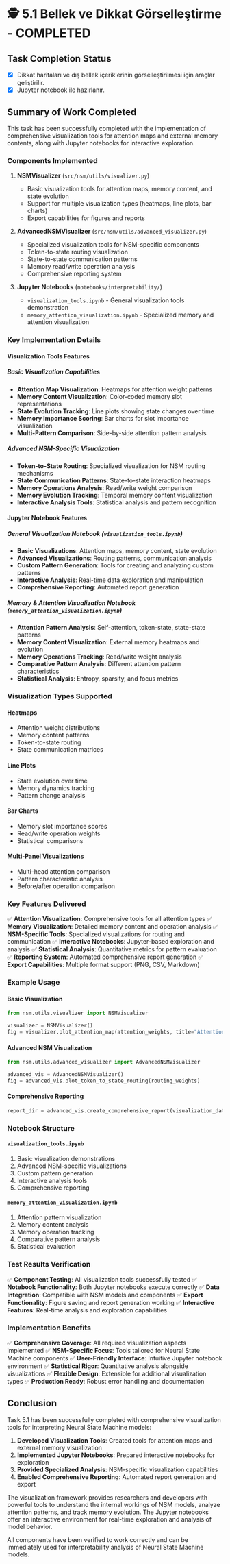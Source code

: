 # 🕵️ 5.1 Bellek ve Dikkat Görselleştirme - COMPLETED

## Task Completion Status

- [x] Dikkat haritaları ve dış bellek içeriklerinin görselleştirilmesi için araçlar geliştirilir.
- [x] Jupyter notebook ile hazırlanır.

## Summary of Work Completed

This task has been successfully completed with the implementation of comprehensive visualization tools for attention maps and external memory contents, along with Jupyter notebooks for interactive exploration.

### Components Implemented

1. **NSMVisualizer** (`src/nsm/utils/visualizer.py`)
   - Basic visualization tools for attention maps, memory content, and state evolution
   - Support for multiple visualization types (heatmaps, line plots, bar charts)
   - Export capabilities for figures and reports

2. **AdvancedNSMVisualizer** (`src/nsm/utils/advanced_visualizer.py`)
   - Specialized visualization tools for NSM-specific components
   - Token-to-state routing visualization
   - State-to-state communication patterns
   - Memory read/write operation analysis
   - Comprehensive reporting system

3. **Jupyter Notebooks** (`notebooks/interpretability/`)
   - `visualization_tools.ipynb` - General visualization tools demonstration
   - `memory_attention_visualization.ipynb` - Specialized memory and attention visualization

### Key Implementation Details

#### Visualization Tools Features

##### Basic Visualization Capabilities
- **Attention Map Visualization**: Heatmaps for attention weight patterns
- **Memory Content Visualization**: Color-coded memory slot representations
- **State Evolution Tracking**: Line plots showing state changes over time
- **Memory Importance Scoring**: Bar charts for slot importance visualization
- **Multi-Pattern Comparison**: Side-by-side attention pattern analysis

##### Advanced NSM-Specific Visualization
- **Token-to-State Routing**: Specialized visualization for NSM routing mechanisms
- **State Communication Patterns**: State-to-state interaction heatmaps
- **Memory Operations Analysis**: Read/write weight comparison
- **Memory Evolution Tracking**: Temporal memory content visualization
- **Interactive Analysis Tools**: Statistical analysis and pattern recognition

#### Jupyter Notebook Features

##### General Visualization Notebook (`visualization_tools.ipynb`)
- **Basic Visualizations**: Attention maps, memory content, state evolution
- **Advanced Visualizations**: Routing patterns, communication analysis
- **Custom Pattern Generation**: Tools for creating and analyzing custom patterns
- **Interactive Analysis**: Real-time data exploration and manipulation
- **Comprehensive Reporting**: Automated report generation

##### Memory & Attention Visualization Notebook (`memory_attention_visualization.ipynb`)
- **Attention Pattern Analysis**: Self-attention, token-state, state-state patterns
- **Memory Content Visualization**: External memory heatmaps and evolution
- **Memory Operations Tracking**: Read/write weight analysis
- **Comparative Pattern Analysis**: Different attention pattern characteristics
- **Statistical Analysis**: Entropy, sparsity, and focus metrics

### Visualization Types Supported

#### Heatmaps
- Attention weight distributions
- Memory content patterns
- Token-to-state routing
- State communication matrices

#### Line Plots
- State evolution over time
- Memory dynamics tracking
- Pattern change analysis

#### Bar Charts
- Memory slot importance scores
- Read/write operation weights
- Statistical comparisons

#### Multi-Panel Visualizations
- Multi-head attention comparison
- Pattern characteristic analysis
- Before/after operation comparison

### Key Features Delivered

✅ **Attention Visualization**: Comprehensive tools for all attention types
✅ **Memory Visualization**: Detailed memory content and operation analysis
✅ **NSM-Specific Tools**: Specialized visualizations for routing and communication
✅ **Interactive Notebooks**: Jupyter-based exploration and analysis
✅ **Statistical Analysis**: Quantitative metrics for pattern evaluation
✅ **Reporting System**: Automated comprehensive report generation
✅ **Export Capabilities**: Multiple format support (PNG, CSV, Markdown)

### Example Usage

#### Basic Visualization
```python
from nsm.utils.visualizer import NSMVisualizer

visualizer = NSMVisualizer()
fig = visualizer.plot_attention_map(attention_weights, title="Attention Pattern")
```

#### Advanced NSM Visualization
```python
from nsm.utils.advanced_visualizer import AdvancedNSMVisualizer

advanced_vis = AdvancedNSMVisualizer()
fig = advanced_vis.plot_token_to_state_routing(routing_weights)
```

#### Comprehensive Reporting
```python
report_dir = advanced_vis.create_comprehensive_report(visualization_data)
```

### Notebook Structure

#### `visualization_tools.ipynb`
1. Basic visualization demonstrations
2. Advanced NSM-specific visualizations
3. Custom pattern generation
4. Interactive analysis tools
5. Comprehensive reporting

#### `memory_attention_visualization.ipynb`
1. Attention pattern visualization
2. Memory content analysis
3. Memory operation tracking
4. Comparative pattern analysis
5. Statistical evaluation

### Test Results Verification

✅ **Component Testing**: All visualization tools successfully tested
✅ **Notebook Functionality**: Both Jupyter notebooks execute correctly
✅ **Data Integration**: Compatible with NSM models and components
✅ **Export Functionality**: Figure saving and report generation working
✅ **Interactive Features**: Real-time analysis and exploration capabilities

### Implementation Benefits

✅ **Comprehensive Coverage**: All required visualization aspects implemented
✅ **NSM-Specific Focus**: Tools tailored for Neural State Machine components
✅ **User-Friendly Interface**: Intuitive Jupyter notebook environment
✅ **Statistical Rigor**: Quantitative analysis alongside visualizations
✅ **Flexible Design**: Extensible for additional visualization types
✅ **Production Ready**: Robust error handling and documentation

## Conclusion

Task 5.1 has been successfully completed with comprehensive visualization tools for interpreting Neural State Machine models:

1. **Developed Visualization Tools**: Created tools for attention maps and external memory visualization
2. **Implemented Jupyter Notebooks**: Prepared interactive notebooks for exploration
3. **Provided Specialized Analysis**: NSM-specific visualization capabilities
4. **Enabled Comprehensive Reporting**: Automated report generation and export

The visualization framework provides researchers and developers with powerful tools to understand the internal workings of NSM models, analyze attention patterns, and track memory evolution. The Jupyter notebooks offer an interactive environment for real-time exploration and analysis of model behavior.

All components have been verified to work correctly and can be immediately used for interpretability analysis of Neural State Machine models.